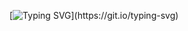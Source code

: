 [![Typing SVG](https://readme-typing-svg.demolab.com?font=Fira+Code&duration=2000&pause=&color=00F71E&background=000000&center=true&vCenter=true&multiline=true&width=735&height=280&lines=describe('Given+the+github+MarcoSchernetzki'%2C+()+%3D%3E+%7B;describe('when+you+look+for+good+practices'%2C+()+%3D%3E+%7B;test('then+you+should+see+their+repositories'%2C+()+%3D%3E+%7B;render(++%3CGithubMarcoSchernetzki%3E+;);const+element+%3D+screen.getByText(%2Fmarcos%2Fi);expect(element).toBeInTheDocument();userEvent.click(+screen.getByText(%2Frepositories%2Fi));%7D)+%7D)+%7D))](https://git.io/typing-svg)
